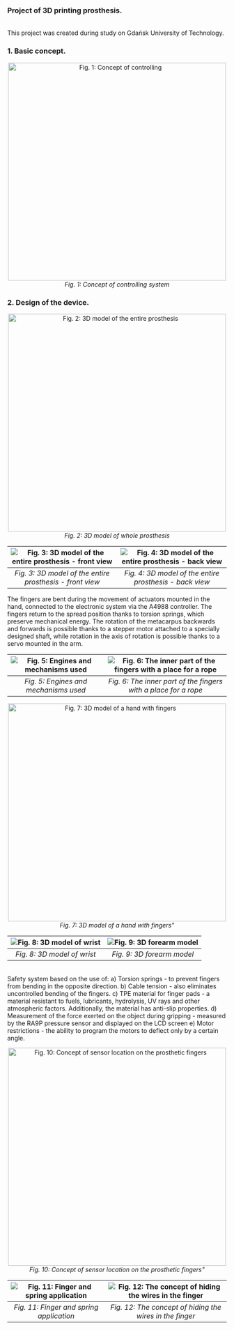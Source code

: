 <h3>Project of 3D printing prosthesis.</h3>
<br>
This project was created during study on Gdańsk University of Technology.

<h3>1. Basic concept.</h3>

<p align="center">
  <img src="https://github.com/user-attachments/assets/3eeb02d8-85c6-4625-a67d-8c9f3cadc35a" alt="Fig. 1: Concept of controlling" width="500"/>
  <br>
  <em>Fig. 1: Concept of controlling system </em>
</p>

<h3>2. Design of the device.</h3>

<p align="center">
  <img src="https://github.com/user-attachments/assets/defa985e-b3f1-445f-a31e-01dcb5595f58" alt="Fig. 2: 3D model of the entire prosthesis" width="500"/>
  <br>
  <em>Fig. 2: 3D model of whole prosthesis </em>
</p>

| ![Fig. 3: 3D model of the entire prosthesis - front view](https://github.com/user-attachments/assets/1732cac1-1465-43b7-b2ba-81a86b69e3f2) | ![Fig. 4: 3D model of the entire prosthesis - back view](https://github.com/user-attachments/assets/363d5cd3-2260-4699-bd3d-39207c46422d) |
|:--:|:--:|
| *Fig. 3: 3D model of the entire prosthesis - front view* | *Fig. 4: 3D model of the entire prosthesis - back view* |

The fingers are bent during the movement of actuators mounted in the hand, connected to the electronic system via the A4988 controller. The fingers return to the spread position thanks to torsion springs, which preserve mechanical energy. The rotation of the metacarpus backwards and forwards is possible thanks to a stepper motor attached to a specially designed shaft, while rotation in the axis of rotation is possible thanks to a servo mounted in the arm.

| ![Fig. 5: Engines and mechanisms used](https://github.com/user-attachments/assets/de52de44-b7b7-41b8-bf6a-d4808826e0d0) | ![Fig. 6: The inner part of the fingers with a place for a rope](https://github.com/user-attachments/assets/891460a0-bacd-49e2-ac7c-830d723ac902) |
|:--:|:--:|
| *Fig. 5: Engines and mechanisms used* | *Fig. 6: The inner part of the fingers with a place for a rope* |

<p align="center">
  <img src="https://github.com/user-attachments/assets/73758408-edaf-4698-95e8-7691b3b961e2" alt="Fig. 7: 3D model of a hand with fingers" width="500"/>
  <br>
  <em>Fig. 7: 3D model of a hand with fingers" </em>
</p>

| ![Fig. 8: 3D model of wrist](https://github.com/user-attachments/assets/137c1acd-2868-4b06-ba48-f942f4def145) | ![Fig. 9: 3D forearm model](https://github.com/user-attachments/assets/d0bfa866-258a-4dcd-a916-245d550cd3e1) |
|:--:|:--:|
| *Fig. 8: 3D model of wrist* | *Fig. 9: 3D forearm model* |

<br>
Safety system based on the use of:
a) Torsion springs - to prevent fingers from bending in the opposite direction.
b) Cable tension - also eliminates uncontrolled bending of the fingers.
c) TPE material for finger pads - a material resistant to fuels, lubricants, hydrolysis, UV rays and other atmospheric factors. Additionally, the material has anti-slip properties.
d) Measurement of the force exerted on the object during gripping - measured by the RA9P pressure sensor and displayed on the LCD screen
e) Motor restrictions - the ability to program the motors to deflect only by a certain angle.

<p align="center">
  <img src="https://github.com/user-attachments/assets/c107d282-02e1-4810-ae8b-97215977d5fe" alt="Fig. 10: Concept of sensor location on the prosthetic fingers" width="500"/>
  <br>
  <em>Fig. 10: Concept of sensor location on the prosthetic fingers" </em>
</p>

| ![Fig. 11: Finger and spring application](https://github.com/user-attachments/assets/606d1c92-8fb4-410b-90e5-3df39350874a) | ![Fig. 12: The concept of hiding the wires in the finger](https://github.com/user-attachments/assets/7810caea-68ea-4901-9ead-1735a14527e6) |
|:--:|:--:|
| *Fig. 11: Finger and spring application* | *Fig. 12: The concept of hiding the wires in the finger* |

